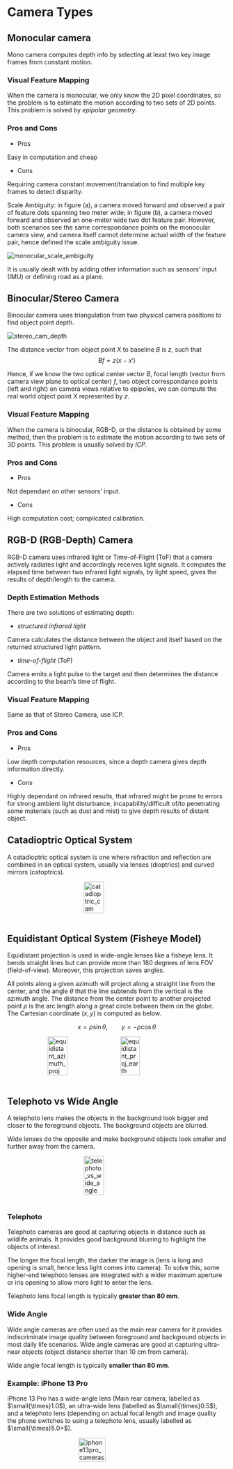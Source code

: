 # Camera Types 

## Monocular camera

Mono camera computes depth info by selecting at least two key image frames from constant motion.

### Visual Feature Mapping

When the camera is monocular, we only know the 2D pixel coordinates, so the
problem is to estimate the motion according to two sets of 2D points. This
problem is solved by *epipolar geometry*.

### Pros and Cons

* Pros

Easy in computation and cheap

* Cons

Requiring camera constant movement/translation to find multiple key frames to detect disparity.

Scale Ambiguity: in figure (a), a camera moved forward and observed a pair of feature dots spanning two meter wide; in figure (b), a camera moved forward and observed an one-meter wide two dot feature pair. However, both scenarios see the same correspondance points on the monocular camera view, and camera itself cannot determine actual width of the feature pair, hence defined the scale ambiguity issue.

![monocular_scale_ambiguity](imgs/monocular_scale_ambiguity.png   "monocular_scale_ambiguity")

It is usually dealt with by adding other information such as sensors' input (IMU) or defining road as a plane.

## Binocular/Stereo Camera

Binocular camera uses triangulation from two physical camera positions to find object point depth.

![stereo_cam_depth](imgs/stereo_cam_depth.png "stereo_cam_depth")

The distance vector from object point $X$ to baseline $B$ is $z$, such that
$$
Bf=z(x-x')
$$

Hence, if we know the two optical center vector $B$, focal length (vector from camera view plane to optical center) $f$, two object correspondance points (left and right) on camera views relative to epipoles, we can compute the real world object point $X$ represented by $z$.

### Visual Feature Mapping

When the camera is binocular, RGB-D, or the distance is obtained by some
method, then the problem is to estimate the motion according to two sets of
3D points. This problem is usually solved by *ICP*.

### Pros and Cons

* Pros

Not dependant on other sensors' input.

* Cons

High computation cost; complicated calibration.

## RGB-D (RGB-Depth) Camera

RGB-D camera uses infrared light or Time-of-Flight (ToF) that a camera actively radiates light and accordingly receives light signals. It computes the elapsed time between two infrared light signals, by light speed, gives the results of depth/length to the camera.

### Depth Estimation Methods

There are two solutions of estimating depth:

* *structured infrared light*

Camera calculates the distance between the object and itself based on the returned structured light pattern.

* *time-of-flight* (ToF)

Camera emits a light pulse to the target
and then determines the distance according to the beam’s time of flight.

### Visual Feature Mapping

Same as that of Stereo Camera, use ICP.

### Pros and Cons

* Pros

Low depth computation resources, since a depth camera gives depth information directly.

* Cons

Highly dependant on infrared results, that infrared might be prone to errors for strong ambient light disturbance, incapability/difficult of/to penetrating some materials (such as dust and mist) to give depth results of distant object.

## Catadioptric Optical System 

A catadioptric optical system is one where refraction and reflection are combined in an optical system, usually via lenses (dioptrics) and curved mirrors (catoptrics). 

<div style="display: flex; justify-content: center;">
      <img src="imgs/catadioptric_cam.png" width="30%" height="30%" alt="catadioptric_cam" />
</div>
</br>

## Equidistant Optical System (Fisheye Model)

Equidistant projection is used in wide-angle lenses like a fisheye lens. It bends straight lines but can provide more than $180$ degrees of lens FOV (field-of-view). Moreover, this projection saves angles. 

All points along a given azimuth will project along a straight line from the center, and the angle $\theta$ that the line subtends from the vertical is the azimuth angle.
The distance from the center point to another projected point $\rho$ is the arc length along a great circle between them on the globe.
The Cartesian coordinate $(x,y)$ is computed as below.

$$
x = \rho \sin \theta,
\qquad
y = -\rho \cos \theta
$$

<div style="display: flex; justify-content: center;">
      <img src="imgs/equidistant_azimuth_proj.png" width="30%" height="30%" alt="equidistant_azimuth_proj" />
      &nbsp;&nbsp;&nbsp;&nbsp;
      <img src="imgs/equidistant_proj_earth.png" width="30%" height="30%" alt="equidistant_proj_earth" />
</div>
</br>

## Telephoto vs Wide Angle

A telephoto lens makes the objects in the background look bigger and closer to the foreground objects.
The background objects are blurred.

Wide lenses do the opposite and make background objects look smaller and further away from the camera.

<div style="display: flex; justify-content: center;">
      <img src="imgs/telephoto_vs_wide_angle.png" width="30%" height="30%" alt="telephoto_vs_wide_angle" />
</div>
</br>

### Telephoto

Telephoto cameras are good at capturing objects in distance such as wildlife animals.
It provides good background blurring to highlight the objects of interest.

The longer the focal length, the darker the image is (lens is long and opening is small, hence less light comes into camera).
To solve this, some higher-end telephoto lenses are integrated with a wider maximum aperture or iris opening to allow more light to enter the lens.

Telephoto lens focal length is typically **greater than 80 mm**.

### Wide Angle

Wide angle cameras are often used as the main rear camera for it provides indiscriminate image quality between foreground and background objects in most daily life scenarios.
Wide angle cameras are good at capturing ultra-near objects (object distance shorter than $10$ cm from camera).

Wide angle focal length is typically **smaller than 80 mm**.

### Example: iPhone 13 Pro

iPhone 13 Pro has a wide-angle lens (Main rear camera, labelled as $\small{\times}1.0$), an ultra-wide lens (labelled as $\small{\times}0.5$), and a telephoto lens (depending on actual focal length and image quality the phone switches to using a telephoto lens, usually labelled as $\small{\times}5.0+$). 

<div style="display: flex; justify-content: center;">
      <img src="imgs/iphone13pro_cameras.png" width="35%" height="30%" alt="iphone13pro_cameras" />
</div>
</br>